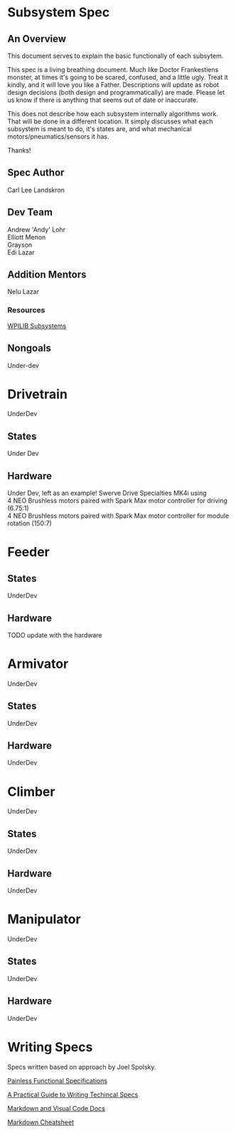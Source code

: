 # Subsystem Spec
## An Overview
This document serves to explain the basic functionally of each subsytem. 

This spec is a living breathing document. Much like Doctor Frankestiens monster, at times it's going to be scared, confused, and a little ugly. Treat it kindly, and it will love you like a Father. Descriptions will update as robot design decisions (both design and programmatically) are made. Please let us know if there is anything that seems out of date or inaccurate.

This does not describe how each subsystem internally algorithms work. That will be done in a different location. It simply discusses what each subsystem is meant to do, it's states are, and what mechanical motors/pneumatics/sensors it has.

Thanks!
 

## Spec Author
Carl Lee Landskron

## Dev Team
Andrew 'Andy' Lohr </br>
Elliott Menon </br>
Grayson </br>
Edi Lazar

## Addition Mentors
Nelu Lazar

### Resources
[WPILIB Subsystems](https://docs.wpilib.org/en/stable/docs/software/commandbased/subsystems.html)


## Nongoals
Under-dev

# Drivetrain
UnderDev

## States
Under Dev 

## Hardware
Under Dev, left as an example!
Swerve Drive Specialties MK4i using </br>
4 NEO Brushless motors paired with Spark Max motor controller for driving (6.75:1) </br>
4 NEO Brushless motors paired with Spark Max motor controller for module rotation (150:7)

# Feeder
## States
UnderDev

## Hardware
TODO update with the hardware

# Armivator
UnderDev

## States
UnderDev

## Hardware
UnderDev
# Climber
UnderDev


## States
UnderDev

## Hardware
UnderDev

# Manipulator
UnderDev

## States
UnderDev

## Hardware
UnderDev




# Writing Specs
Specs written based on approach by Joel Spolsky.

[Painless Functional Specifications](https://www.joelonsoftware.com/2000/10/02/painless-functional-specifications-part-1-why-bother/)

[A Practical Guide to Writing Techincal Specs](https://stackoverflow.blog/2020/04/06/a-practical-guide-to-writing-technical-specs/)

[Markdown and Visual Code Docs](https://code.visualstudio.com/docs/languages/markdown)

[Markdown Cheatsheet](https://github.com/adam-p/markdown-here/wiki/Markdown-Cheatsheet#links)